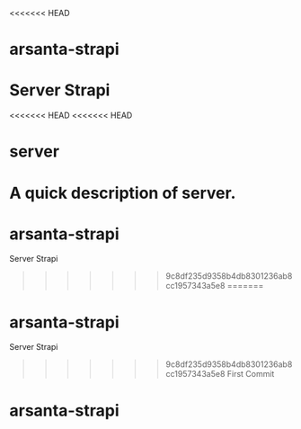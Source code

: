 <<<<<<< HEAD
# arsanta-strapi
Server Strapi
=======
<<<<<<< HEAD
<<<<<<< HEAD
# server

A quick description of server.
=======
# arsanta-strapi
Server Strapi
>>>>>>> 9c8df235d9358b4db8301236ab8cc1957343a5e8
=======
# arsanta-strapi
Server Strapi
>>>>>>> 9c8df235d9358b4db8301236ab8cc1957343a5e8
>>>>>>> First Commit
# arsanta-strapi
